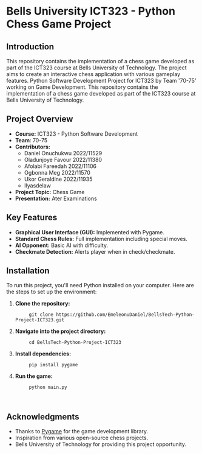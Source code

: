 # Bells University ICT323 - Python Chess Game Project

## Introduction
This repository contains the implementation of a chess game developed as part of the ICT323 course at Bells University of Technology. The project aims to create an interactive chess application with various gameplay features.
Python Software Development Project for ICT323 by Team '70-75' working on Game Development.
This repository contains the implementation of a chess game developed as part of the ICT323 course at Bells University of Technology.

## Project Overview

- **Course:** ICT323 - Python Software Development
- **Team**: 70-75
- **Contributors:** 
  - Daniel Onuchukwu    2022/11529
  - Oladunjoye Favour   2022/11380
  - Afolabi Fareedah    2022/11106
  - Ogbonna Meg         2022/11570
  - Ukor Geraldine      2022/11935
  - Ilyasdelaw
- **Project Topic:** Chess Game
- **Presentation:** Ater Examinations

## Key Features

- **Graphical User Interface (GUI):** Implemented with Pygame.
- **Standard Chess Rules:** Full implementation including special moves.
- **AI Opponent:** Basic AI with difficulty.
- **Checkmate Detection:** Alerts player when in check/checkmate.

## Installation

To run this project, you'll need Python installed on your computer. Here are the steps to set up the environment:

1. **Clone the repository:**
   ```Terminal
        git clone https://github.com/EmeleonuDaniel/BellsTech-Python-Project-ICT323.git

2. **Navigate into the project directory:**
   ```Terminal
        cd BellsTech-Python-Project-ICT323

3. **Install dependencies:**
   ```Terminal
        pip install pygame

4. **Run the game:**
   ```Terminal
        python main.py



## Acknowledgments

- Thanks to [Pygame](https://www.pygame.org) for the game development library.
- Inspiration from various open-source chess projects.
- Bells University of Technology for providing this project opportunity.
